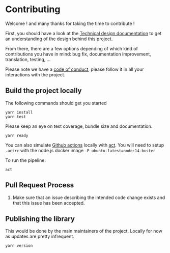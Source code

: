 
# Contributing

Welcome ! and many thanks for taking the time to contribute !

First, you should have a look at the [Technical design documentation](TECHNICAL_DESIGN.md) to get an understanding of the design behind this project.

From there, there are a few options depending of which kind of contributions you have in mind: bug fix, documentation improvement, translation, testing, ...

Please note we have a [code of conduct](CODE_OF_CONDUCT.md), please follow it in all your interactions with the project.

## Build the project locally

The following commands should get you started

```
yarn install
yarn test

```

Please keep an eye on test coverage, bundle size and documentation.

```
yarn ready
```

You can also simulate [Github actions](https://docs.github.com/en/actions) locally with [act](https://github.com/nektos/act). 
You will need to setup `.actrc` with the node.js docker image `-P ubuntu-latest=node:14-buster`

To run the pipeline:

```
act
```

## Pull Request Process

1. Make sure that an issue describing the intended code change exists and that this issue has been accepted.


## Publishing the library

This would be done by the main maintainers of the project. Locally for now as updates are pretty infrequent.

```
yarn version
```

